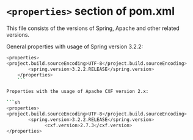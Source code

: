 # ```<properties>``` section of pom.xml

This file consists of the versions of Spring, Apache and other related versions.

General properties with usage of Spring version 3.2.2:

```sh
<properties>
<project.build.sourceEncoding>UTF-8</project.build.sourceEncoding>
		<spring.version>3.2.2.RELEASE</spring.version>
    </properties>
    ```

Properties with the usage of Apache CXF version 2.x:

```sh
<properties>
<project.build.sourceEncoding>UTF-8</project.build.sourceEncoding>
		<spring.version>3.2.2.RELEASE</spring.version>
              <cxf.version>2.7.3</cxf.version>
</properties>
```
